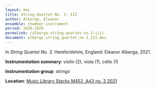 ```yaml
---
layout: mei
title: String Quartet No. 3--III
author: Alberga, Eleanor
ensemble: chamber-instrument
period: 2020-2029
permalink: /alberga-string-quartet-no.3-iii/
document: alberga_string_quartet_no.3_III.mei
---
```


In *String Quartet No. 3.* Herefordshire, England: Eleanor Alberga, 2021.

**Instrumentation summary**: violin (2), viola (1), cello (1)

**Instrumentation group**: strings

**Location**: <a href="https://tufts.primo.exlibrisgroup.com/permalink/01TUN_INST/1kc9gia/alma991018616969403851" target="_blank">Music Library Stacks M452 .A43 no. 3 2021</a>
